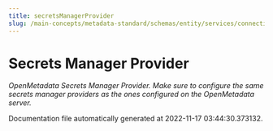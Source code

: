 ```yaml
---
title: secretsManagerProvider
slug: /main-concepts/metadata-standard/schemas/entity/services/connections/metadata/secretsmanagerprovider
---
```


# Secrets Manager Provider

*OpenMetadata Secrets Manager Provider. Make sure to configure the same secrets manager providers as the ones configured on the OpenMetadata server.*



Documentation file automatically generated at 2022-11-17 03:44:30.373132.
